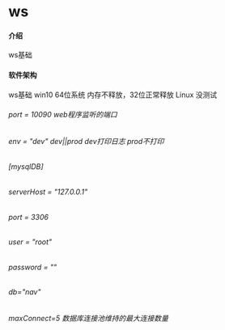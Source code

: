 # ws

#### 介绍
ws基础

#### 软件架构
ws基础 win10 64位系统 内存不释放，32位正常释放 Linux 没测试



###### port = 10090 web程序监听的端口
###### env = "dev" dev||prod dev打印日志 prod不打印
###### [mysqlDB]
###### serverHost = "127.0.0.1"
###### port = 3306
###### user = "root"
###### password = ""
###### db="nav"
###### maxConnect=5 数据库连接池维持的最大连接数量


